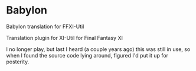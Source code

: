 # Babylon
Babylon translation for FFXI-Util

Translation plugin for XI-Util for Final Fantasy XI

I no longer play, but last I heard (a couple years ago) this was still in use, so when I found the source code lying around, figured I'd put it up for posterity.
